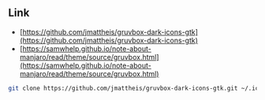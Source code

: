 

## Link

* [https://github.com/jmattheis/gruvbox-dark-icons-gtk](https://github.com/jmattheis/gruvbox-dark-icons-gtk)
* [https://samwhelp.github.io/note-about-manjaro/read/theme/source/gruvbox.html](https://samwhelp.github.io/note-about-manjaro/read/theme/source/gruvbox.html)


``` sh
git clone https://github.com/jmattheis/gruvbox-dark-icons-gtk.git ~/.icons/Gruvbox-Dark
```
